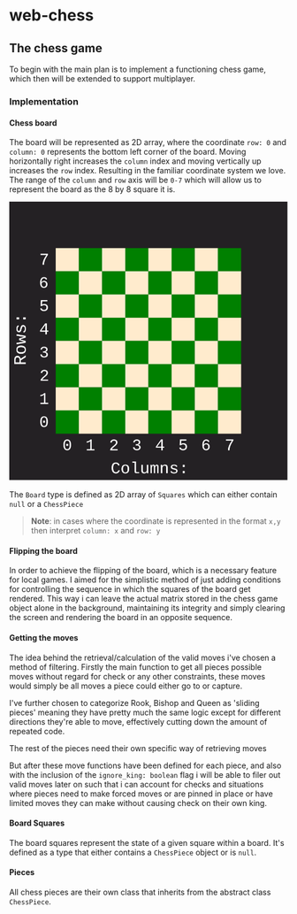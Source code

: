 # web-chess

## The chess game

To begin with the main plan is to implement a functioning chess game, which then will be extended to support multiplayer.

### Implementation

#### Chess board

The board will be represented as 2D array, where the coordinate `row: 0` and `column: 0` represents the bottom left corner of the board. Moving horizontally right increases the `column` index and moving vertically up increases the `row` index.
Resulting in the familiar coordinate system we love. The range of the `column` and `row` axis will be `0-7` which
will allow us to represent the board as the 8 by 8 square it is.

![chessboard with coordinates](assets/chessboard_coordinate_illustration.svg)

The `Board` type is defined as 2D array of `Squares` which can either contain `null` or a `ChessPiece`

> **Note**: in cases where the coordinate is represented in the format `x,y` then interpret `column: x` and `row: y`

#### Flipping the board

In order to achieve the flipping of the board, which is a necessary feature for local games. I aimed for the simplistic method of just adding conditions for controlling the sequence in which the squares of the board get rendered. This way i can leave the actual matrix stored in the chess game object alone in the background, maintaining its integrity and simply clearing the screen and rendering the board in an opposite sequence.

#### Getting the moves

The idea behind the retrieval/calculation of the valid moves i've chosen a method of filtering. Firstly the main function to get all pieces possible moves without regard for check or any other constraints, these moves would simply be all moves a piece could either go to or capture.

I've further chosen to categorize Rook, Bishop and Queen as 'sliding pieces' meaning they have pretty much the same logic except for different directions they're able to move, effectively cutting down the amount of repeated code.  

The rest of the pieces need their own specific way of retrieving moves

But after these move functions have been defined for each piece, and also with the inclusion of the `ignore_king: boolean` flag i will be able to filer out valid moves later on such that i can account for checks and situations where pieces need to make forced moves or are pinned in place or have limited moves they can make without causing check on their own king.

#### Board Squares

The board squares represent the state of a given square within a board. It's defined as a type that either contains a `ChessPiece` object or is `null`.

#### Pieces

All chess pieces are their own class that inherits from the abstract class `ChessPiece`.
